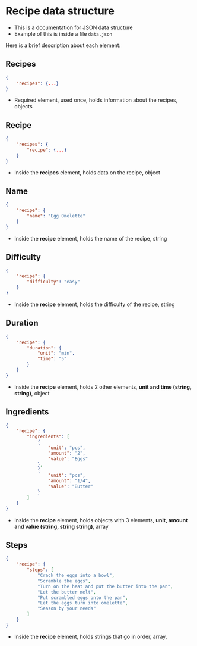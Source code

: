 # Recipe data structure

-   This is a documentation for JSON data structure
-   Example of this is inside a file `data.json`

Here is a brief description about each element:

## Recipes

```json
{
    "recipes": {...}
}
```

-   Required element, used once, holds information about the recipes, objects

## Recipe

```json
{
    "recipes": {
        "recipe": {...}
    }
}
```

-   Inside the **recipes** element, holds data on the recipe, object

## Name

```json
{
    "recipe": {
        "name": "Egg Omelette"
    }
}
```

-   Inside the **recipe** element, holds the name of the recipe, string

## Difficulty

```json
{
    "recipe": {
        "difficulty": "easy"
    }
}
```

-   Inside the **recipe** element, holds the difficulty of the recipe, string

## Duration

```json
{
    "recipe": {
        "duration": {
            "unit": "min",
            "time": "5"
        }
    }
}
```

-   Inside the **recipe** element, holds 2 other elements, **unit and time (string, string)**, object

## Ingredients

```json
{
    "recipe": {
        "ingredients": [
            {
                "unit": "pcs",
                "amount": "2",
                "value": "Eggs"
            },
            {
                "unit": "pcs",
                "amount": "1/4",
                "value": "Butter"
            }
        ]
    }
}
```

-   Inside the **recipe** element, holds objects with 3 elements, **unit, amount and value (string, string string)**, array

## Steps

```json
{
    "recipe": {
        "steps": [
            "Crack the eggs into a bowl",
            "Scramble the eggs",
            "Turn on the heat and put the butter into the pan",
            "Let the butter melt",
            "Put scrambled eggs onto the pan",
            "Let the eggs turn into omelette",
            "Season by your needs"
        ]
    }
}
```

-   Inside the **recipe** element, holds strings that go in order, array,
